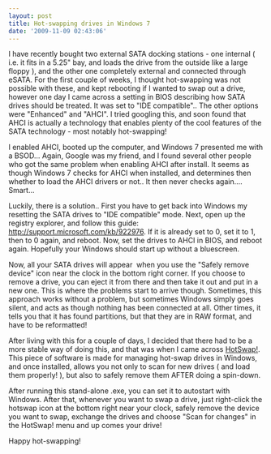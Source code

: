 ```yaml
---
layout: post
title: Hot-swapping drives in Windows 7
date: '2009-11-09 02:43:06'
---
```


I have recently bought two external SATA docking stations - one internal ( i.e. it fits in a 5.25" bay, and loads the drive from the outside like a large floppy ), and the other one completely external and connected through eSATA. For the first couple of weeks, I thought hot-swapping was not possible with these, and kept rebooting if I wanted to swap out a drive, however one day I came across a setting in BIOS describing how SATA drives should be treated. It was set to "IDE compatible".. The other options were "Enhanced" and "AHCI". I tried googling this, and soon found that AHCI is actually a technology that enables plenty of the cool features of the SATA technology - most notably hot-swapping!

I enabled AHCI, booted up the computer, and Windows 7 presented me with a BSOD... Again, Google was my friend, and I found several other people who got the same problem when enabling AHCI after install. It seems as though Windows 7 checks for AHCI when installed, and determines then whether to load the AHCI drivers or not.. It then never checks again.... Smart...

Luckily, there is a solution.. First you have to get back into Windows my resetting the SATA drives to "IDE compatible" mode. Next, open up the registry explorer, and follow this guide: http://support.microsoft.com/kb/922976. If it is already set to 0, set it to 1, then to 0 again, and reboot. Now, set the drives to AHCI in BIOS, and reboot again. Hopefully your Windows should start up without a bluescreen.

Now, all your SATA drives will appear  when you use the "Safely remove device" icon near the clock in the bottom right corner. If you choose to remove a drive, you can eject it from there and then take it out and put in a new one. This is where the problems start to arrive though. Sometimes, this approach works without a problem, but sometimes Windows simply goes silent, and acts as though nothing has been connected at all. Other times, it tells you that it has found partitions, but that they are in RAW format, and have to be reformatted!

After living with this for a couple of days, I decided that there had to be a more stable way of doing this, and that was when I came across [HotSwap!](http://mt-naka.com/hotswap/index_enu.htm). This piece of software is made for managing hot-swap drives in Windows, and once installed, allows you not only to scan for new drives ( and load them properly! ), but also to safely remove them AFTER doing a spin-down.

After running this stand-alone .exe, you can set it to autostart with Windows. After that, whenever you want to swap a drive, just right-click the hotswap icon at the bottom right near your clock, safely remove the device you want to swap, exchange the drives and choose "Scan for changes" in the HotSwap! menu and up comes your drive!

Happy hot-swapping!